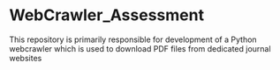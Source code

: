 # WebCrawler_Assessment
This repository is primarily responsible for development of a Python webcrawler which is used to download PDF files from dedicated journal websites
